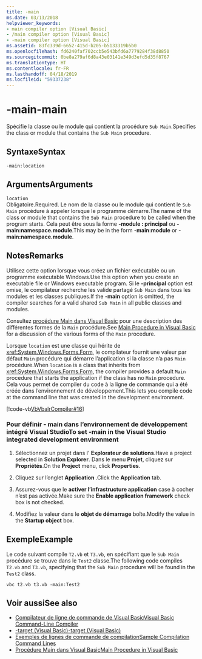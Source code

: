 ```yaml
---
title: -main
ms.date: 03/13/2018
helpviewer_keywords:
- main compiler option [Visual Basic]
- /main compiler option [Visual Basic]
- -main compiler option [Visual Basic]
ms.assetid: 83fc339d-6652-415d-b205-b5133319b5b0
ms.openlocfilehash: fd6240faf702ccb5e543bfd6a7779284f38d8850
ms.sourcegitcommit: 0be8a279af6d8a43e03141e349d3efd5d35f8767
ms.translationtype: HT
ms.contentlocale: fr-FR
ms.lasthandoff: 04/18/2019
ms.locfileid: "59337238"
---
```

# <a name="-main"></a><span data-ttu-id="74b18-102">-main</span><span class="sxs-lookup"><span data-stu-id="74b18-102">-main</span></span>
<span data-ttu-id="74b18-103">Spécifie la classe ou le module qui contient la procédure `Sub Main`.</span><span class="sxs-lookup"><span data-stu-id="74b18-103">Specifies the class or module that contains the `Sub Main` procedure.</span></span>  
  
## <a name="syntax"></a><span data-ttu-id="74b18-104">Syntaxe</span><span class="sxs-lookup"><span data-stu-id="74b18-104">Syntax</span></span>  
  
```  
-main:location  
```  
  
## <a name="arguments"></a><span data-ttu-id="74b18-105">Arguments</span><span class="sxs-lookup"><span data-stu-id="74b18-105">Arguments</span></span>  
 `location`  
 <span data-ttu-id="74b18-106">Obligatoire.</span><span class="sxs-lookup"><span data-stu-id="74b18-106">Required.</span></span> <span data-ttu-id="74b18-107">Le nom de la classe ou le module qui contient le `Sub Main` procédure à appeler lorsque le programme démarre.</span><span class="sxs-lookup"><span data-stu-id="74b18-107">The name of the class or module that contains the `Sub Main` procedure to be called when the program starts.</span></span> <span data-ttu-id="74b18-108">Cela peut être sous la forme **-module : principal** ou **-main:namespace.module**.</span><span class="sxs-lookup"><span data-stu-id="74b18-108">This may be in the form **-main:module** or **-main:namespace.module**.</span></span>  
  
## <a name="remarks"></a><span data-ttu-id="74b18-109">Notes</span><span class="sxs-lookup"><span data-stu-id="74b18-109">Remarks</span></span>  
 <span data-ttu-id="74b18-110">Utilisez cette option lorsque vous créez un fichier exécutable ou un programme exécutable Windows.</span><span class="sxs-lookup"><span data-stu-id="74b18-110">Use this option when you create an executable file or Windows executable program.</span></span> <span data-ttu-id="74b18-111">Si le **-principal** option est omise, le compilateur recherche les valide partagé `Sub Main` dans tous les modules et les classes publiques.</span><span class="sxs-lookup"><span data-stu-id="74b18-111">If the **-main** option is omitted, the compiler searches for a valid shared `Sub Main` in all public classes and modules.</span></span>  
  
 <span data-ttu-id="74b18-112">Consultez [procédure Main dans Visual Basic](../../../visual-basic/programming-guide/program-structure/main-procedure.md) pour une description des différentes formes de la `Main` procédure.</span><span class="sxs-lookup"><span data-stu-id="74b18-112">See [Main Procedure in Visual Basic](../../../visual-basic/programming-guide/program-structure/main-procedure.md) for a discussion of the various forms of the `Main` procedure.</span></span>  
  
 <span data-ttu-id="74b18-113">Lorsque `location` est une classe qui hérite de <xref:System.Windows.Forms.Form>, le compilateur fournit une valeur par défaut `Main` procédure qui démarre l’application si la classe n’a pas `Main` procédure.</span><span class="sxs-lookup"><span data-stu-id="74b18-113">When `location` is a class that inherits from <xref:System.Windows.Forms.Form>, the compiler provides a default `Main` procedure that starts the application if the class has no `Main` procedure.</span></span> <span data-ttu-id="74b18-114">Cela vous permet de compiler du code à la ligne de commande qui a été créée dans l’environnement de développement.</span><span class="sxs-lookup"><span data-stu-id="74b18-114">This lets you compile code at the command line that was created in the development environment.</span></span>  
  
 [!code-vb[VbVbalrCompiler#16](~/samples/snippets/visualbasic/VS_Snippets_VBCSharp/VbVbalrCompiler/VB/Class1.vb#16)]  
  
### <a name="to-set--main-in-the-visual-studio-integrated-development-environment"></a><span data-ttu-id="74b18-115">Pour définir - main dans l’environnement de développement intégré Visual Studio</span><span class="sxs-lookup"><span data-stu-id="74b18-115">To set -main in the Visual Studio integrated development environment</span></span>  
  
1. <span data-ttu-id="74b18-116">Sélectionnez un projet dans l' **Explorateur de solutions**.</span><span class="sxs-lookup"><span data-stu-id="74b18-116">Have a project selected in **Solution Explorer**.</span></span> <span data-ttu-id="74b18-117">Dans le menu **Projet**, cliquez sur **Propriétés**.</span><span class="sxs-lookup"><span data-stu-id="74b18-117">On the **Project** menu, click **Properties**.</span></span>  
  
2. <span data-ttu-id="74b18-118">Cliquez sur l’onglet **Application** .</span><span class="sxs-lookup"><span data-stu-id="74b18-118">Click the **Application** tab.</span></span>  
  
3. <span data-ttu-id="74b18-119">Assurez-vous que le **activer l’infrastructure application** case à cocher n’est pas activée.</span><span class="sxs-lookup"><span data-stu-id="74b18-119">Make sure the **Enable application framework** check box is not checked.</span></span>  
  
4. <span data-ttu-id="74b18-120">Modifiez la valeur dans le **objet de démarrage** boîte.</span><span class="sxs-lookup"><span data-stu-id="74b18-120">Modify the value in the **Startup object** box.</span></span>  
  
## <a name="example"></a><span data-ttu-id="74b18-121">Exemple</span><span class="sxs-lookup"><span data-stu-id="74b18-121">Example</span></span>  
 <span data-ttu-id="74b18-122">Le code suivant compile `T2.vb` et `T3.vb`, en spécifiant que le `Sub Main` procédure se trouve dans le `Test2` classe.</span><span class="sxs-lookup"><span data-stu-id="74b18-122">The following code compiles `T2.vb` and `T3.vb`, specifying that the `Sub Main` procedure will be found in the `Test2` class.</span></span>  
  
```console
vbc t2.vb t3.vb -main:Test2  
```  
  
## <a name="see-also"></a><span data-ttu-id="74b18-123">Voir aussi</span><span class="sxs-lookup"><span data-stu-id="74b18-123">See also</span></span>

- [<span data-ttu-id="74b18-124">Compilateur de ligne de commande de Visual Basic</span><span class="sxs-lookup"><span data-stu-id="74b18-124">Visual Basic Command-Line Compiler</span></span>](../../../visual-basic/reference/command-line-compiler/index.md)
- [<span data-ttu-id="74b18-125">-target (Visual Basic)</span><span class="sxs-lookup"><span data-stu-id="74b18-125">-target (Visual Basic)</span></span>](../../../visual-basic/reference/command-line-compiler/target.md)
- [<span data-ttu-id="74b18-126">Exemples de lignes de commande de compilation</span><span class="sxs-lookup"><span data-stu-id="74b18-126">Sample Compilation Command Lines</span></span>](../../../visual-basic/reference/command-line-compiler/sample-compilation-command-lines.md)
- [<span data-ttu-id="74b18-127">Procédure Main dans Visual Basic</span><span class="sxs-lookup"><span data-stu-id="74b18-127">Main Procedure in Visual Basic</span></span>](../../../visual-basic/programming-guide/program-structure/main-procedure.md)
